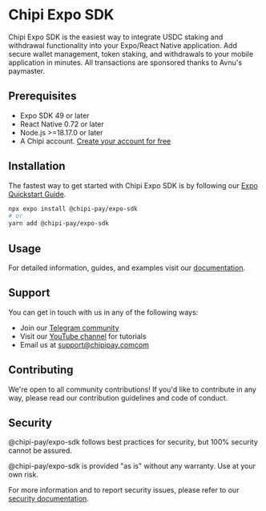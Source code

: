 # Chipi Expo SDK

Chipi Expo SDK is the easiest way to integrate USDC staking and withdrawal functionality into your Expo/React Native application. Add secure wallet management, token staking, and withdrawals to your mobile application in minutes. All transactions are sponsored thanks to Avnu's paymaster.

## Prerequisites

- Expo SDK 49 or later
- React Native 0.72 or later
- Node.js >=18.17.0 or later
- A Chipi account. [Create your account for free](https://dashboard.chipipay.com)

## Installation

The fastest way to get started with Chipi Expo SDK is by following our [Expo Quickstart Guide](https://docs.chipipay.com/tutorials/expo).

```bash
npx expo install @chipi-pay/expo-sdk
# or
yarn add @chipi-pay/expo-sdk
```

## Usage

For detailed information, guides, and examples visit our [documentation](https://docs.chipipay.com).


## Support

You can get in touch with us in any of the following ways:

- Join our [Telegram community](https://t.me/chipi_pay)
- Visit our [YouTube channel](https://www.youtube.com/@chipipay) for tutorials
- Email us at support@chipipay.comcom

## Contributing

We're open to all community contributions! If you'd like to contribute in any way, please read our contribution guidelines and code of conduct.

## Security

@chipi-pay/expo-sdk follows best practices for security, but 100% security cannot be assured.

@chipi-pay/expo-sdk is provided "as is" without any warranty. Use at your own risk.

For more information and to report security issues, please refer to our [security documentation](https://docs.chipipay.com/security).